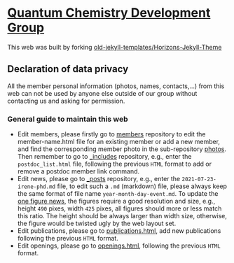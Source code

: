 # [Quantum Chemistry Development Group](https://quantchemdev.github.io)
This web was built by forking [old-jekyll-templates/Horizons-Jekyll-Theme](https://github.com/old-jekyll-templates/Horizons-Jekyll-Theme)
## Declaration of data privacy
All the member personal information (photos, names, contacts,...) from this web can not be used by anyone else outside of our group without contacting us and asking for permission.
### General guide to maintain this web
* Edit members, please firstly go to [members](https://github.com/quantchemdev/quantchemdev.github.io/tree/master/members) repository to edit the member-name.html file for an existing member or add a new member, and find the corresponding member photo in the sub-repository [photos](https://github.com/quantchemdev/quantchemdev.github.io/tree/master/members/photos). Then remember to go to [_includes](https://github.com/quantchemdev/quantchemdev.github.io/tree/master/_includes) repository, e.g., enter the `postdoc_list.html` file, following the previous `HTML` format to add or remove a postdoc member link command.
* Edit news, please go to [_posts](https://github.com/quantchemdev/quantchemdev.github.io/tree/master/_posts) repository, e.g., enter the `2021-07-23-irene-phd.md` file, to edit such a `.md` (markdown) file, please always keep the same format of file name `year-month-day-event.md`. To update the [one figure news](https://quantchemdev.github.io/blog/), the figures require a good resolution and size, e.g., height `490` pixes, width `425` pixes, all figures should more or less match this ratio. The height should be always larger than width size, otherwise, the figure would be twisted ugly by the web layout set.
* Edit publications, please go to [publications.html](https://github.com/quantchemdev/quantchemdev.github.io/tree/master/publications.html), add new publications following the previous `HTML` format.
* Edit openings, please go to [openings.html](https://github.com/quantchemdev/quantchemdev.github.io/tree/master/openings.html), following the previous `HTML` format.
